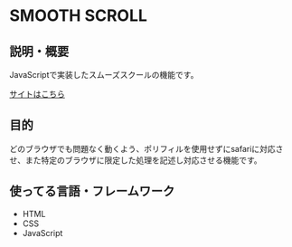 # SMOOTH SCROLL

## 説明・概要

JavaScriptで実装したスムーズスクールの機能です。  

[サイトはこちら](https://ashley-bbe.github.io/js-template-smooth-scroll/)
  
## 目的

どのブラウザでも問題なく動くよう、ポリフィルを使用せずにsafariに対応させ、また特定のブラウザに限定した処理を記述し対応させる機能です。


## 使ってる言語・フレームワーク

* HTML
* CSS
* JavaScript
